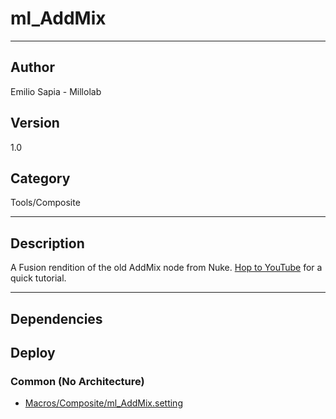 # ml_AddMix
___

## Author
Emilio Sapia - Millolab

## Version
1.0

## Category
Tools/Composite

___

## Description
<p> A Fusion rendition of the old AddMix node from Nuke. <a href="https://youtu.be/jl1bvoilkP4">Hop to YouTube</a> for a quick tutorial.</p>

___

## Dependencies

## Deploy

### Common (No Architecture)

<ul>
<li><a href="https://gitlab.com/WeSuckLess/Reactor/-/blob/master/Atoms/com.Millolab.ml_AddMix/Macros/Composite/ml_AddMix.setting?ref_type=heads">Macros/Composite/ml_AddMix.setting</a></li>
</ul>
